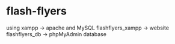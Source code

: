 # flash-flyers
using xampp -> apache and MySQL
flashflyers_xampp -> website
flashflyers_db -> phpMyAdmin database